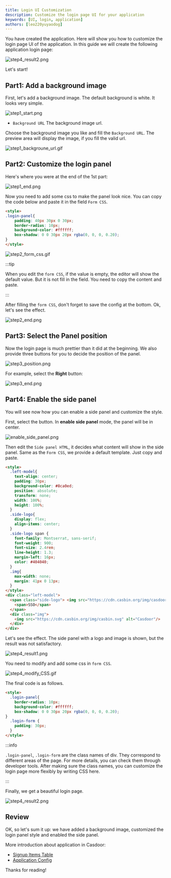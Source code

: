 ```yaml
---
title: Login UI Customization
description: Customize the login page UI for your application
keywords: [UI, login, application]
authors: [leo220yuyaodog]
---
```


You have created the application. Here will show you how to customize the login page UI of the application. In this guide we will create the following application login page:

![step4_result2.png](/img/application/ui-customization/step4_result2.png)

Let's start!

## Part1: Add a background image

First, let's add a background image. The default background is white. It looks very simple.

![step1_start.png](/img/application/ui-customization/step1_start.png)

- `Background URL` The background image url.

Choose the background image you like and fill the `Background URL`. The preview area will display the image, if you fill the valid url.

![step1_backgroune_url.gif](/img/application/ui-customization/step1_backgroune_url.gif)

## Part2: Customize the login panel

Here's where you were at the end of the 1st part:

![step1_end.png](/img/application/ui-customization/step1_end.png)

Now you need to add some css to make the panel look nice. You can copy the code below and paste it in the field `Form CSS`.

```html
<style>
.login-panel{
    padding: 40px 30px 0 30px;
    border-radius: 10px;
    background-color: #ffffff;
    box-shadow: 0 0 30px 20px rgba(0, 0, 0, 0.20);
}
</style>
```

![step2_form_css.gif](/img/application/ui-customization/step2_form_css.gif)

:::tip

When you edit the `form CSS`, if the value is empty, the editor will show the default value. But it is not fill in the field. You need to copy the content and paste.

:::

After filling the `form CSS`, don't forget to save the config at the bottom. Ok, let's see the effect.

![step2_end.png](/img/application/ui-customization/step2_end.png)

## Part3: Select the Panel position

Now the login page is much prettier than it did at the beginning. We also provide three buttons for you to decide the position of the panel.

![step3_position.png](/img/application/ui-customization/step3_position.png)

For example, select the **Right** button:

![step3_end.png](/img/application/ui-customization/step3_end.png)

## Part4: Enable the side panel

You will see now how you can enable a side panel and customize the style.

First, select the button. In **enable side panel** mode, the panel will be in center.

![enable_side_panel.png](/img/application/ui-customization/step4_enable_side_panel.png)

Then edit the `Side panel HTML`, it decides what content will show in the side panel. Same as the `Form CSS`, we provide a default template.
Just copy and paste.

```html
<style>
  .left-model{
    text-align: center;
    padding: 30px;
    background-color: #8ca0ed;
    position: absolute;
    transform: none;
    width: 100%;
    height: 100%;
  }
  .side-logo{
    display: flex;
    align-items: center;
  }
  .side-logo span {
    font-family: Montserrat, sans-serif;
    font-weight: 900;
    font-size: 2.4rem;
    line-height: 1.3;
    margin-left: 16px;
    color: #404040;
  }
  .img{
    max-width: none;
    margin: 41px 0 13px;
  }
</style>
<div class="left-model">
  <span class="side-logo"> <img src="https://cdn.casbin.org/img/casdoor-logo_1185x256.png" alt="Casdoor" style="width: 120px"> 
    <span>SSO</span> 
  </span>
  <div class="img">
    <img src="https://cdn.casbin.org/img/casbin.svg" alt="Casdoor"/>
  </div>
</div>
```

Let's see the effect. The side panel with a logo and image is shown, but the result was not satisfactory.

![step4_result1.png](/img/application/ui-customization/step4_result1.png)

You need to modify and add some css in `form CSS`.

![step4_modify_CSS.gif](/img/application/ui-customization/step4_modify_CSS.gif)

The final code is as follows.

```html
<style>
  .login-panel{
    border-radius: 10px;
    background-color: #ffffff;
    box-shadow: 0 0 30px 20px rgba(0, 0, 0, 0.20);
}
  .login-form {
    padding: 30px;
  }
</style>
```

:::info

`.login-panel`, `.login-form` are the class names of div. They correspond to different areas of the page. For more details, you can check them through developer tools.
After making sure the class names, you can customize the login page more flexibly by writing CSS here.

:::

Finally, we get a beautiful login page.

![step4_result2.png](/img/application/ui-customization/step4_result2.png)

## Review

OK, so let's sum it up: we have added a background image, customized the login panel style and enabled the side panel.

More introduction about application in Casdoor:

- [Signup Items Table](/docs/application/signup-items-tabel)
- [Application Config](/docs/application/config)

Thanks for reading!
